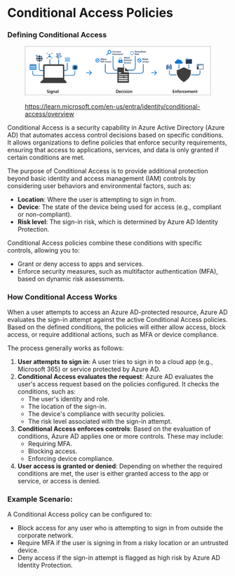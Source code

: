 # Conditional Access Policies

### **Defining Conditional Access**

<figure><img src="../../../.gitbook/assets/image (3) (1).png" alt=""><figcaption><p><a href="https://learn.microsoft.com/en-us/entra/identity/conditional-access/overview">https://learn.microsoft.com/en-us/entra/identity/conditional-access/overview</a></p></figcaption></figure>

Conditional Access is a security capability in Azure Active Directory (Azure AD) that automates access control decisions based on specific conditions. It allows organizations to define policies that enforce security requirements, ensuring that access to applications, services, and data is only granted if certain conditions are met.

The purpose of Conditional Access is to provide additional protection beyond basic identity and access management (IAM) controls by considering user behaviors and environmental factors, such as:

* **Location**: Where the user is attempting to sign in from.
* **Device**: The state of the device being used for access (e.g., compliant or non-compliant).
* **Risk level**: The sign-in risk, which is determined by Azure AD Identity Protection.

Conditional Access policies combine these conditions with specific controls, allowing you to:

* Grant or deny access to apps and services.
* Enforce security measures, such as multifactor authentication (MFA), based on dynamic risk assessments.

### **How Conditional Access Works**

When a user attempts to access an Azure AD-protected resource, Azure AD evaluates the sign-in attempt against the active Conditional Access policies. Based on the defined conditions, the policies will either allow access, block access, or require additional actions, such as MFA or device compliance.

The process generally works as follows:

1. **User attempts to sign in**: A user tries to sign in to a cloud app (e.g., Microsoft 365) or service protected by Azure AD.
2. **Conditional Access evaluates the request**: Azure AD evaluates the user's access request based on the policies configured. It checks the conditions, such as:
   * The user's identity and role.
   * The location of the sign-in.
   * The device's compliance with security policies.
   * The risk level associated with the sign-in attempt.
3. **Conditional Access enforces controls**: Based on the evaluation of conditions, Azure AD applies one or more controls. These may include:
   * Requiring MFA.
   * Blocking access.
   * Enforcing device compliance.
4. **User access is granted or denied**: Depending on whether the required conditions are met, the user is either granted access to the app or service, or access is denied.

### **Example Scenario:**

A Conditional Access policy can be configured to:

* Block access for any user who is attempting to sign in from outside the corporate network.
* Require MFA if the user is signing in from a risky location or an untrusted device.
* Deny access if the sign-in attempt is flagged as high risk by Azure AD Identity Protection.
